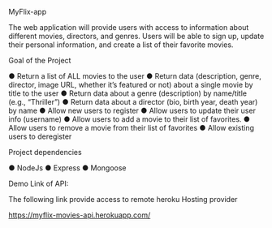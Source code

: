 MyFlix-app

The web application will provide users with access to information about
different movies, directors, and genres. Users will be able to sign up,
update their personal information, and create a list of their favorite
movies.

Goal of the Project

● Return a list of ALL movies to the user
● Return data (description, genre, director, image URL, whether it’s
featured or not) about a single movie by title to the user
● Return data about a genre (description) by name/title (e.g., “Thriller”)
● Return data about a director (bio, birth year, death year) by name
● Allow new users to register
● Allow users to update their user info (username)
● Allow users to add a movie to their list of favorites.
● Allow users to remove a movie from their list of favorites
● Allow existing users to deregister

Project dependencies

● NodeJs
● Express
● Mongoose

Demo Link of API:

The following link provide access to remote heroku Hosting provider

https://myflix-movies-api.herokuapp.com/
